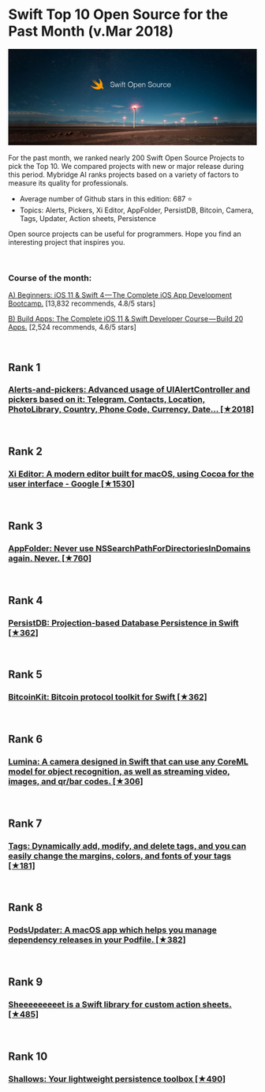 # Swift Top 10 Open Source for the Past Month (v.Mar 2018)

<img src="mar-swift-opensource.png" width="800" alt="Mybridge"></a>

For the past month, we ranked nearly 200 Swift Open Source Projects to pick the Top 10. 
We compared projects with new or major release during this period. Mybridge AI ranks projects based on a variety of factors to measure its quality for professionals.

* Average number of Github stars in this edition: 687 ⭐️
* Topics: Alerts, Pickers, Xi Editor, AppFolder, PersistDB, Bitcoin, Camera, Tags, Updater, Action sheets, Persistence

Open source projects can be useful for programmers. Hope you find an interesting project that inspires you.

<br>

### Course of the month:

[A) Beginners: iOS 11 & Swift 4 — The Complete iOS App Development Bootcamp.](http://bit.ly/2qWHy1Y) [13,832 recommends, 4.8/5 stars]

[B) Build Apps: The Complete iOS 11 & Swift Developer Course — Build 20 Apps.](http://bit.ly/2pdupxu) [2,524 recommends, 4.6/5 stars]

<br>

## Rank 1
### [Alerts-and-pickers: Advanced usage of UIAlertController and pickers based on it: Telegram, Contacts, Location, PhotoLibrary, Country, Phone Code, Currency, Date... [★2018]](https://github.com/dillidon/alerts-and-pickers?utm_source=mybridge&utm_medium=blog&utm_campaign=read_more)


<br>

## Rank 2
### [Xi Editor: A modern editor built for macOS, using Cocoa for the user interface - Google [★1530]](https://github.com/google/xi-mac?utm_source=mybridge&utm_medium=blog&utm_campaign=read_more)


<br>

## Rank 3
### [AppFolder: Never use NSSearchPathForDirectoriesInDomains again. Never.  [★760]](https://github.com/dreymonde/AppFolder?utm_source=mybridge&utm_medium=blog&utm_campaign=read_more)


<br>

## Rank 4
### [PersistDB: Projection-based Database Persistence in Swift [★362]](https://github.com/PersistX/PersistDB?utm_source=mybridge&utm_medium=blog&utm_campaign=read_more)


<br>

## Rank 5
### [BitcoinKit: Bitcoin protocol toolkit for Swift [★362]](https://github.com/kishikawakatsumi/BitcoinKit?utm_source=mybridge&utm_medium=blog&utm_campaign=read_more)


<br>

## Rank 6
### [Lumina: A camera designed in Swift that can use any CoreML model for object recognition, as well as streaming video, images, and qr/bar codes. [★306]](https://github.com/dokun1/Lumina?utm_source=mybridge&utm_medium=blog&utm_campaign=read_more)


<br>

## Rank 7
### [Tags: Dynamically add, modify, and delete tags, and you can easily change the margins, colors, and fonts of your tags [★181]](https://github.com/pikachu987/Tags?utm_source=mybridge&utm_medium=blog&utm_campaign=read_more)


<br>

## Rank 8
### [PodsUpdater: A macOS app which helps you manage dependency releases in your Podfile. [★382]](https://github.com/kizitonwose/PodsUpdater?utm_source=mybridge&utm_medium=blog&utm_campaign=read_more)


<br>

## Rank 9
### [Sheeeeeeeeet is a Swift library for custom action sheets. [★485]](https://github.com/danielsaidi/Sheeeeeeeeet?utm_source=mybridge&utm_medium=blog&utm_campaign=read_more)


<br>

## Rank 10
### [Shallows: Your lightweight persistence toolbox [★490]](https://github.com/dreymonde/Shallows?utm_source=mybridge&utm_medium=blog&utm_campaign=read_more)
